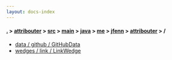 ```yaml
---
layout: docs-index
---
```

#### [.](./../../../../../../../index) > [attribouter](./../../../../../../index) > [src](./../../../../../index) > [main](./../../../../index) > [java](./../../../index) > [me](./../../index) > [jfenn](./../index) > [attribouter](./index) > **/**

- [data / github / GitHubData](data/github/GitHubData)
- [wedges / link / LinkWedge](wedges/link/LinkWedge)
